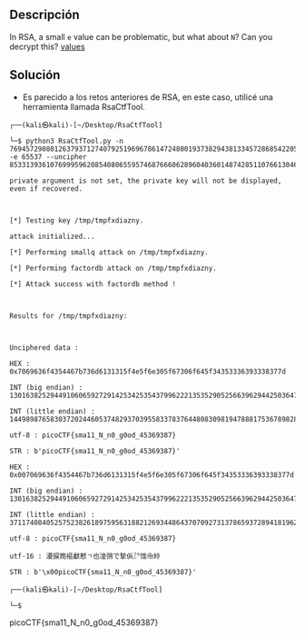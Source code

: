 ## Descripción
In RSA, a small `e` value can be problematic, but what about `N`? Can you decrypt this? [values](https://mercury.picoctf.net/static/3cfeb09681369c26e3f19d886bc1e5d9/values)

## Solución
- Es parecido a los retos anteriores de RSA, en este caso, utilicé una herramienta llamada RsaCtfTool.

```
┌──(kali㉿kali)-[~/Desktop/RsaCtfTool]

└─$ python3 RsaCtfTool.py -n 769457290801263793712740792519696786147248001937382943813345728685422050738403253 -e 65537 --uncipher 8533139361076999596208540806559574687666062896040360148742851107661304651861689

private argument is not set, the private key will not be displayed, even if recovered.

  

[*] Testing key /tmp/tmpfxdiazny.

attack initialized...

[*] Performing smallq attack on /tmp/tmpfxdiazny.

[*] Performing factordb attack on /tmp/tmpfxdiazny.

[*] Attack success with factordb method !

  

Results for /tmp/tmpfxdiazny:

  

Unciphered data :

HEX : 0x7069636f4354467b736d6131315f4e5f6e305f67306f645f34353336393338377d

INT (big endian) : 13016382529449106065927291425342535437996222135352905256639629442503647501498237

INT (little endian) : 14498987658303720244605374829370395583378376448083098194788817536789828969130352

utf-8 : picoCTF{sma11_N_n0_g0od_45369387}

STR : b'picoCTF{sma11_N_n0_g0od_45369387}'

HEX : 0x007069636f4354467b736d6131315f4e5f6e305f67306f645f34353336393338377d

INT (big endian) : 13016382529449106065927291425342535437996222135352905256639629442503647501498237

INT (little endian) : 3711740840525752382618975956318821269344864370709273137865937289418196216097370112

utf-8 : picoCTF{sma11_N_n0_g0od_45369387}

utf-16 : 瀀捩䍯䙔獻慭ㄱ也湟弰で摯㑟㌵㤶㠳紷

STR : b'\x00picoCTF{sma11_N_n0_g0od_45369387}'

┌──(kali㉿kali)-[~/Desktop/RsaCtfTool]

└─$
```

picoCTF{sma11_N_n0_g0od_45369387}